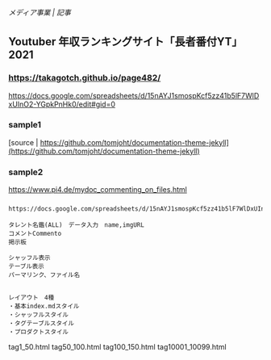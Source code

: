 ###### メディア事業 | 記事
## Youtuber 年収ランキングサイト「長者番付YT」　2021

### https://takagotch.github.io/page482/

https://docs.google.com/spreadsheets/d/15nAYJ1smospKcf5zz41b5lF7WlDxUInO2-YGpkPnHk0/edit#gid=0

### sample1
[source | https://github.com/tomjoht/documentation-theme-jekyll](https://github.com/tomjoht/documentation-theme-jekyll)

### sample2
https://www.pi4.de/mydoc_commenting_on_files.html

### 

```.txt
https://docs.google.com/spreadsheets/d/15nAYJ1smospKcf5zz41b5lF7WlDxUInO2-YGpkPnHk0/edit#gid=0


```




```
タレント名鑑(ALL)　データ入力　name,imgURL
コメントCommento
掲示板　

シャッフル表示
テーブル表示
パーマリンク、ファイル名

```

```
```

```
レイアウト　4種
・基本index.mdスタイル
・シャッフルスタイル
・タグテーブルスタイル
・プロダクトスタイル

```





tag1_50.html
tag50_100.html
tag100_150.html
tag10001_10099.html





